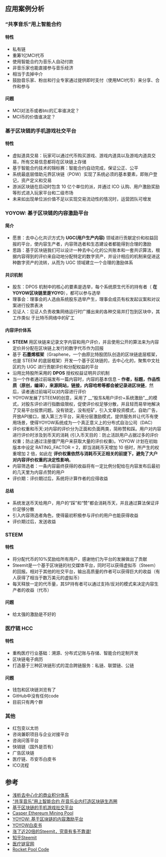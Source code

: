 ## 应用案例分析
### “共享音乐”用上智能合约
#### 特性
- 私有链
- 重筹1亿MCI代币
- 使用智能合约为音乐人自动付款
- 非音乐家也能直接参与音乐经济
- 相当于去掉中介	
- 鼓励音乐家、粉丝和行业专家通过提供即时支付（使用MCI代币）来分享、合作和参与

#### 问题
- MCI对法币或者btc的汇率谁决定？
- MCI币的价值谁决定？

### 基于区块链的手机游戏社交平台
#### 特性
- 虚拟道具交易：玩家可以通过代币购买游戏、游戏内道具以及游戏内道具交易，所有交易信息都将在区块链上存储
- 基于智能合约技术的锦标赛：智能合约自动完成，保证公正、公平
- 系统最底层借助元界区块链（POW）实现了系统必须的基本要素，即账户登记，资产定义和交易
- 游派区块链在启动时包含 10 亿个单位的派，并通过 ICO 认购、用户激励奖励等形式进入玩家平台和二级市场
- 未来如出现单位派价值不足以实现交易流动性的情况时，运营团队可增发

### YOYOW: 基于区块链的内容激励平台
#### 简介
- 愿景：去中心化共识方式为 __UGC(用户生产内容)__ 领域进行贡献定价和权益回报的平台，使内容生产者，内容筛选者和生态建设者都能得到合理的激励
- 思路：基于区块链我们可以设计一种去中心化的公共账本和一套共识算法，根据内容得到的评价来自动地分配特定的数字资产，并设计相应的机制来促进这种数字资产的流转，从而为 UGC 领域建立一个合理的激励体系

#### 共识机制
- 股东：DPOS 机制中的核心的要素是选举，每个系统原生代币的持有者（ __在YOYOW区块链里是YOYO__），都可以参与选举
- 理事会：理事会的人选由系统股东选举产生，理事会成员有权发起议案和对议案进行投票表决
- 见证人：见证人负责收集网络运行时广播出来的各种交易并打包到区块中，其工作类似
于比特币网络中的矿工

#### 内容评价体系
- __STEEM__ 用区块链来记录文字内容和用户评价，并且使用公开的算法来为内容定价并分配在区块链上发行的数字代币作为回报
- 基于 __石墨烯框架__（Graphene，一个由原比特股团队创造的区块链底层框架，也是 STEEM 的底层框架）开发一个基于区块链的，去中心化的，聚焦中文社区的为 UGC 进行贡献评价和分配权益的平台
- 沿用比特股所采用的 __DPOS__ 授权权益证明共识机制
- 当一个作者通过前端发布一篇内容时，内容的基本信息 – __作者，标题，作品性质（原创，编译），来源网站，链接，内容哈希等都会被记录进区块链__，然后，读者通过前端可以对内容进行评价
- YOYOW发展了STEEM的创意，采用了 __“股东&用户评价+系统激励”__的模式，对股东评价进行指数级限权，促使评价权足够分散，并且轻而易举地解决了交易平台投票问题。没有锁定，没有挖矿，引入文章投资模式，自助广告，开放API接口，接入第三方平台，采用分层激励模式，提供服务并让代币有使用场景，使得YOYOW系统成为一个真正意义上的分布式自治公司（DAC）
- 评价权重和币天:对内容的评价分为正面和负面两类，简称赞和踩。用户对内容进行评价时涉及到币天的消耗 (引入币天目的：防止活跃用户占据过多的评价权重；防止通过注册僵尸用户来获取大量的评价权重)。YOYOW 计划在初始版本中设定 RATING_FACTOR = 2，即当消耗币天增加 10 倍时，所产生的权重增加 2 倍，如此在 __评价权重依然与消耗币天正相关的前提下，避免了大户对内容评价权重的决定性影响__。
- 内容筛选者：一条内容最终获得的收益将有一定比例分配给在内容发布后最初的几天里为内容点赞的用户
- 评价期：评价期过后，系统将计算作者的应得收益

#### 总结
- 系统发送币天给用户，用户的“踩”和“赞”都会消耗币天，并且通过算法保证评价足够分散
- 引入内容筛选者角色，使得最初积极参与评价的用户也能获得收益
- 评价期过后，发送收益

### STEEM
#### 特性
- 将分配代币的10%奖励给所有用户，感谢他们为平台的发展做出了贡献
- Steemit是一个基于区块链的社交媒体平台，同时可以获得虚拟币（Steem）的回报。相对于其他的社交平台，输出高质量的作者可以获得巨大的收益（有人获得了相当于数万美元的虚拟币）
- 每天释放一定的代币量，其SP持有者可以通过支持/反对的模式来决定内容生产者的收益（代币）

#### 问题
- 给太强的激励是不好的

### 医疗链 HCC
#### 特性
- 重构医疗行业基础：溯源、分布式记账与存储、智能合约定制开发
- 区块链电子病历
- 打造基于三种区块链形式的混合跨链服务：私链、联盟链、公链

#### 问题
- 钱包和区块链浏览有了
- GitHub中没有任何code
- 目前只有两个群

### 其他
- 红包变以太坊
- 咨询兼职项目与企业对接平台
- 咨询问答平台
- 快销链（国外是否有）
- 广告区块链
- 医疗链、币安币白皮书
- ICO流程

## 参考
- [浅析去中心化的商业积分体系
](http://blog.csdn.net/sportshark/article/details/52412902)
- [“共享音乐”用上智能合约 在音乐业内打造区块链生态圈](http://www.jinse.com/news/blockchain/46003.html)
- [基于区块链的手机游戏社交平台](http://www.btcs123.com/show.asp?id=2109)
- [Casper Ethereum Mining Pool](https://medium.com/@darcius/rocket-pool-your-new-casper-friendly-ethereum-pos-pool-in-alpha-75709bd19936)
- [YOYOW: 基于区块链的内容激励平台](https://yoyow.org/)
- [YOYOW白皮书](https://yoyow.org/files/white-paper2.pdf)
- [涨了近20倍的Steemit，究竟有多不靠谱!](http://www.8btc.com/steemit-steem)
- [知乎Steemit](https://www.zhihu.com/question/48976357/answer/116092352)
- [医疗链官网](https://www.hcc.top/index.html#section7)
- [Rocket Pool Code](https://github.com/darcius/rocketpool)
